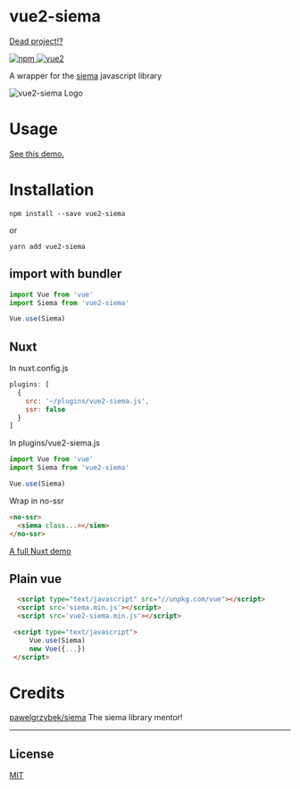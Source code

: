 # vue2-siema

[Dead project!?](https://twitter.com/pawelgrzybek/status/1045199798838669312)

[![npm](https://img.shields.io/npm/v/vue2-siema.svg)
![vue2](https://img.shields.io/badge/vue-2.x-brightgreen.svg)](https://vuejs.org/)

A wrapper for the [siema](https://pawelgrzybek.com/siema/) javascript library

![vue2-siema Logo](https://sainf.github.io/vue2siema/vue2siema.png)


# Usage

[See this demo.](https://sainf.github.io/vue2siema/) 

# Installation

```
npm install --save vue2-siema
```
or
```
yarn add vue2-siema
```


## import with bundler

```javascript
import Vue from 'vue'
import Siema from 'vue2-siema'

Vue.use(Siema)

```

## Nuxt

In nuxt.config.js

```javascript
plugins: [
  {
    src: '~/plugins/vue2-siema.js',
    ssr: false
  }
]
```
In plugins/vue2-siema.js
```javascript
import Vue from 'vue'
import Siema from 'vue2-siema'

Vue.use(Siema)
```

Wrap in no-ssr
```html
<no-ssr>
  <siema class...></siem>
</no-ssr>
```
[A full Nuxt demo](https://github.com/sainf/nuxt-siema-demo)


## Plain vue
```html
  <script type="text/javascript" src="//unpkg.com/vue"></script>
  <script src='siema.min.js'></script>
  <script src='vue2-siema.min.js'></script>
```

 ```html
  <script type="text/javascript">
      Vue.use(Siema)
      new Vue({...})
  </script>

```

# Credits

[pawelgrzybek/siema](https://github.com/pawelgrzybek/siema)
The siema library mentor!

---

## License

[MIT](http://opensource.org/licenses/MIT)
